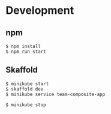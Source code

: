 # Development
## npm

```
$ npm install
$ npm run start
```

## Skaffold

```
$ minikube start
$ skaffold dev
$ minikube service team-composite-app
```

```
$ minikube stop
```
